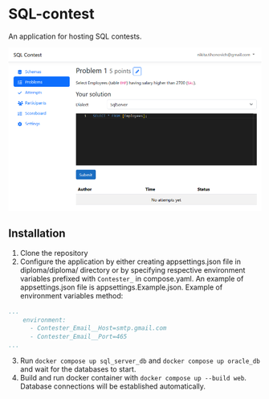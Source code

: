 # SQL-contest

An application for hosting SQL contests.

![Screenshot](images/screenshot.png "Screenshot")

## Installation

1. Clone the repository
2. Configure the application by either creating appsettings.json file in diploma/diploma/ directory or by specifying respective environment variables prefixed with `Contester_` in compose.yaml. An example of appsettings.json file is appsettings.Example.json. Example of environment variables method:
```yaml
...
    environment:
      - Contester_Email__Host=smtp.gmail.com
      - Contester_Email__Port=465
...
```
3. Run `docker compose up sql_server_db` and `docker compose up oracle_db` and wait for the databases to start.
4. Build and run docker container with `docker compose up --build web`. Database connections will be established automatically.
